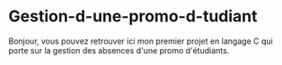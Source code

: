 # Gestion-d-une-promo-d-tudiant
Bonjour, vous pouvez retrouver ici mon premier projet en langage C qui porte sur la gestion des absences d'une promo d'étudiants. 
